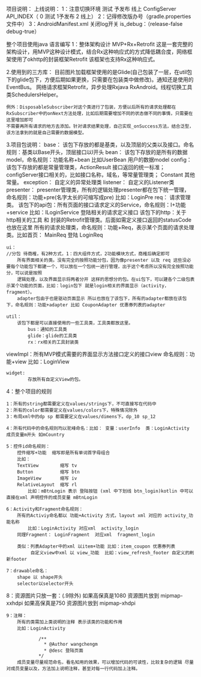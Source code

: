 项目说明：
上线说明：
1：注意切换环境 测试 予发布 线上 ConfigServer  API_INDEX（ 0 测试 1予发布 2 线上）
2：记得修改版办号（gradle.properties 文件中）
3：AndroidManifest.xml  关闭log开关 is_debug：（release-false  debug-true）

整个项目使用java 语言编写
1：整体架构设计
    MVP+Rx+Retrofit 这是一套完整的架构设计，用MVP这种设计模式，结合Rx这种响应式的方式降低耦合度，网络框架使用了okhttp的封装框架Retrofit
    该框架也支持Rx这种响应式。

2.使用到的三方库：
    目前图片加载框架使用的是Glide(自己包装了一层，在util包下的glide包下，方便后期如果更换，只需要在包装类中做修改)。通知还是使用的EventBus。
    网络请求框架Retrofit，异步处理Rxjava RxAndroid。线程切换工具类SchedulersHelper。

    例外：DisposableSubscriber对这个类进行了包装，方便以后所有的请求处理都在RxSubscriber中的onNext方法处理，比如后期需要增加不同的状态做不同的事情，只需要在这里增加即可
    不需要再所有请求的地方去添加。针对请求结果处理，自己实现_onSuccess方法，结合泛型，该方法拿到的就是自己需要的数据模型。

3.项目包说明：
    base：
        该包下存放的都是基类，以及顶层的父类以及接口。命名规则：基类以Base开头，顶层接口以I开头
    bean：
        该包下存放的是所有的数据model，命名规则：功能名称+bean  比如UserBean 用户的数据model
    config：
        该包下存放的都是常量管理类，ActionResult 接口返回的统一标准；configServer接口相关的，比如接口名称，域名，等常量管理类；
        Constant 其他常量。
    exception：
        自定义的异常处理类
    listener：
        自定义的Listener类
    presenter：
        presenter管理类，所有的逻辑处理presenter都在包下统一管理， 命名规则：功能+pre(名字太长的可缩写成pre) 比如：LoginPre
    req：
        请求管理类。
            该包下的api包：所有页面的接口请求定义的Service，命名规则：I+功能+service 比如：ILoginService 登陆相关的请求定义接口
            该包下的http：关于http相关的工具 和 封装的Retrofit管理类。后面如需定义接口返回的statusCode 也放在这里
        所有的请求处理类，命名规则：功能+Req，表示某个页面的请求处理类。比如首页： MainReq  登陆 LoginReq

    ui：
    //分包 待商榷，有2种方式，1：四大组件方式，2功能模块方式，商榷后确定即可
        所有界面相关的类。没有完全的按照功能分包，因为像presenter 以及 req 这些没必要每个功能包下都建一个，可以放在一个包统一进行管理，出于这个考虑所以没有完全按照功能分，可以说是按照
        逻辑处理，以及界面显示将两者分开 这样的思想分的包。在ui包下，可以建各个二级包表示某个功能的页面，比如：login包下 就是login相关的界面显示（activity，fragment）。
        adapter包由于也是驱动页面显示 所以也放在了该包下，所有的adapter都放在该包下，命名规则：功能+adapter 比如 CouponAdapter 优惠券列表的adapter

    util：
        该包下都是可以直接使用的一些工具类，工具类都放这里。
            bus：通知的工具类
            glide：glide的工具类
            rx：rx相关的工具封装类
viewImpl：所有MVP模式需要的界面显示方法接口定义的接口view 命名规则：功能+view 比如：LoginView

    widget:
            存放所有自定义View的包。


4：整个项目的规则

    1：所有的string都需要定义在values/strings下，不可直接写在代码中
    2：所有的color都需要定义在values/colors下，特殊情况除外
    3：布局xml中的dp sp 都需要定义在values/dimens下。dp_10 sp_12

    4：所有代码中的命名规则均以驼峰命名：比如： 变量：userInfo  类：LoginActivity 成员变量m开头 如mCountry

    5：控件id命名规则：
        控件缩写+功能  缩写即是所有单词首字母组合
        比如：
        TextView        缩写 tv
        Button          缩写 btn
        ImageView       缩写 iv
        RelativeLayout  缩写 rl
            比如：mBtnLogin 表示 登陆按钮 (xml 中下划线 btn_login)kotlin 中可以直接在xml 声明控件的成员变量 mBtnLogin

    6：Activity和Fragment命名规则：
        所有的Activiy命名都以 功能+Activity 方式，layout xml 对应的 activity_功能名称
            比如：LoginActivity 对应xml  activity_login
        同理Fragment： LoginFragment  对应xml  fragment_login

        类似：列表Adapter中的xml 以item+功能 比如：item_coupon 优惠券列表
             自定义view中xml 以 view_功能  比如：view_refresh_footer 自定义的刷新footer

    7：drawable命名：
        shape 以 shape开头
        selector以selector开头
8：资源图片只放一套：(.9除外)
        如果高保真是1080  资源图片放到 mipmap-xxhdpi
        如果高保真是750   资源图片放到 mipmap-xhdpi

    9：注释：
        所有的类需加上类说明的注释 表示该类的功能和作用
        比如：LoginActivity

                /**
                  * @Author wangchengm
                  * @desc 登陆页面
                */
        成员变量尽量规范命名，看名知用的效果，可以增加代码的可读性，比较复杂的逻辑 尽量对成员变量以及，方法加上说明注释，甚至对每一行代码加上注释。